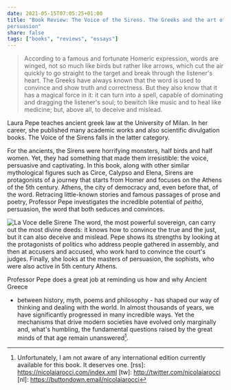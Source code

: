 ```yaml
---
date: 2021-05-15T07:05:25+01:00
title: "Book Review: The Voice of the Sirens. The Greeks and the art of
persuasion"
share: false
tags: ["books", "reviews", "essays"]
---
```

> According to a famous and fortunate Homeric expression, words are winged, not
> so much like birds but rather like arrows, which cut the air quickly to go
> straight to the target and break through the listener's heart. The Greeks
> have always known that the word is used to convince and show truth and
> correctness. But they also know that it has a magical force in it: it can
> turn into a spell, capable of dominating and dragging the listener's soul; to
> bewitch like music and to heal like medicine; but, above all, to deceive and
> mislead. 

Laura Pepe teaches ancient greek law at the University of Milan. In her career,
she published many academic works and also scientific divulgation books. The
Voice of the Sirens falls in the latter category.

For the ancients, the Sirens were horrifying monsters, half birds and half
women. Yet, they had something that made them irresistible: the voice,
persuasive and captivating. In this book, along with other similar mythological
figures such as Circe, Calypso and Elena, Sirens are protagonists of a journey
that starts from Homer and focuses on the Athens of the 5th century. Athens,
the city of democracy and, even before that, of the word. Retracing
little-known stories and famous passages of prose and poetry, Professor Pepe
investigates the incredible potential of *peithó*, persuasion, the word that
both seduces and convinces. 

![La Voce delle Sirene](/images/la-voce-delle-sirene.jpg#right)
The word, the most powerful sovereign, can carry out the most divine deeds: it
knows how to convince the true and the just, but it can also deceive and
mislead. Pepe shows its strengths by looking at the protagonists of politics
who address people gathered in assembly, and then at accusers and accused, who
work hard to convince the court's judges. Finally, she looks at the masters of
persuasion, the sophists, who were also active in 5th century Athens.

Professor Pepe does a great job at reminding us how and why Ancient Greece
- between history, myth, poems and philosophy - has shaped our way of thinking
and dealing with the world. In almost thousands of years, we have significantly
progressed in many incredible ways. Yet the mechanisms that drive modern
societies have evolved only marginally and, what's humbling, the fundamental
questions raised by the great minds of that age remain unanswered[^1].



 [^1]: Unfortunately, I am not aware of any international edition currently available for this book. It deserves one.
 [rss]: https://nicolaiarocci.com/index.xml
 [tw]: http://twitter.com/nicolaiarocci
 [nl]: https://buttondown.email/nicolaiarocci
